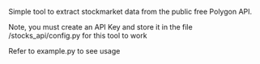 Simple tool to extract stockmarket data from the public free Polygon API. 

Note, you must create an API Key and store it in the file /stocks_api/config.py for this tool to work

Refer to example.py to see usage
